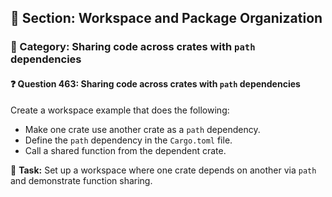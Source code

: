 ## 📘 Section: Workspace and Package Organization
### 🔹 Category: Sharing code across crates with `path` dependencies
#### ❓ Question 463: Sharing code across crates with `path` dependencies

Create a workspace example that does the following:

- Make one crate use another crate as a `path` dependency.
- Define the `path` dependency in the `Cargo.toml` file.
- Call a shared function from the dependent crate.

🔧 **Task:** Set up a workspace where one crate depends on another via `path` and demonstrate function sharing.
